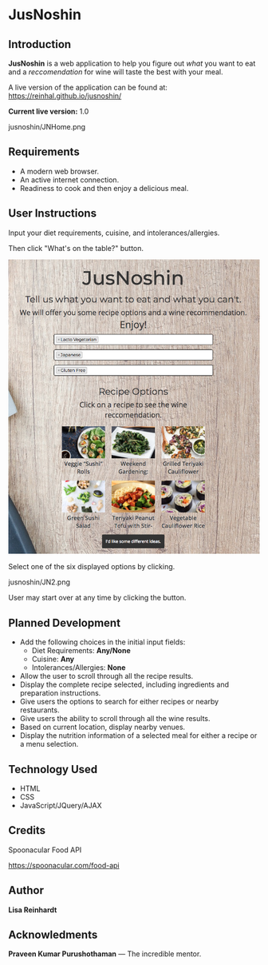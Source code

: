 # JusNoshin

## Introduction

**JusNoshin** is a web application to help you figure out *what* you want to eat and a *reccomendation* for wine will taste the best with your meal.

A live version of the application can be found at: https://reinhal.github.io/jusnoshin/

**Current live version:** 1.0

jusnoshin/JNHome.png


## Requirements

* A modern web browser.
* An active internet connection.
* Readiness to cook and then enjoy a delicious meal.

## User Instructions

Input your diet requirements, cuisine, and intolerances/allergies.

Then click "What's on the table?" button.

![image](https://github.com/reinhal/jusnoshin/blob/master/JN1.png)

Select one of the six displayed options by clicking.

jusnoshin/JN2.png

User may start over at any time by clicking the button.

## Planned Development

- Add the following choices in the initial input fields: 
  - Diet Requirements: **Any/None**
  - Cuisine: **Any**
  - Intolerances/Allergies: **None**
- Allow the user to scroll through all the recipe results.
- Display the complete recipe selected, including ingredients and preparation instructions.
- Give users the options to search for either recipes or nearby restaurants.
- Give users the ability to scroll through all the wine results.
- Based on current location, display nearby venues.
- Display the nutrition information of a selected meal for either a recipe or a menu selection.

## Technology Used

- HTML
- CSS
- JavaScript/JQuery/AJAX

## Credits

Spoonacular Food API

https://spoonacular.com/food-api

## Author

**Lisa Reinhardt**

## Acknowledments

**Praveen Kumar Purushothaman** — The incredible mentor.

